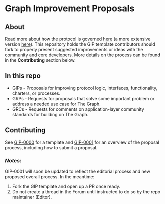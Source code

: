 # Graph Improvement Proposals

## About

Read more about how the protocol is governed [here](https://thegraph.com/ecosystem/governance/) (a more extensive version [here](https://thegraph.com/blog/introducing-the-graph-council/)).
This repository holds the GIP template contributors should fork to properly present suggested improvements or ideas with the community and core developers. More details on the process can be found in the **Contributing** section below. 

## In this repo

- GIPs - Proposals for improving protocol logic, interfaces, functionality, charters, or processes.
- GRPs - Requests for proposals that solve some important problem or address a needed use case for The Graph.
- GRCs - Requests for comments on application-layer community standards for building on The Graph.


## Contributing

See [GIP-0000](gips/0000-template.md) for a template and [GIP-0001](gips/0001-gip-process.md) for an overview of the proposal process, including how to submit a proposal.

### *Notes*: 
GIP-0001 will soon be updated to reflect the editorial process and new proposed overall process. In the meantime:
1. Fork the GIP template and open up a PR once ready.
2. Do not create a thread in the Forum until instructed to do so by the repo maintainer (Editor).
